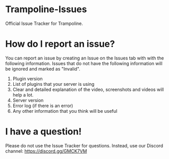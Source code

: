 # Trampoline-Issues
Official Issue Tracker for Trampoline.

# How do I report an issue?
You can report an issue by creating an Issue on the Issues tab with with the following information. Issues that do not have the following information will be ignored and marked as "Invalid".
1) Plugin version
2) List of plugins that your server is using
3) Clear and detailed explanation of the video, screenshots and videos will help a lot.
4) Server version
5) Error log (if there is an error)
6) Any other information that you think will be useful

# I have a question!
Please do not use the Issue Tracker for questions. Instead, use our Discord channel: https://discord.gg/GMCK7VM
